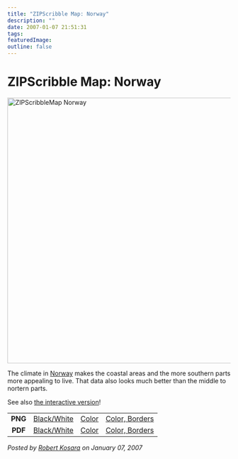 ```yaml
---
title: "ZIPScribble Map: Norway"
description: ""
date: 2007-01-07 21:51:31
tags: 
featuredImage: 
outline: false
---
```


# ZIPScribble Map: Norway

<a href="http://eagereyes.org/media/attachments/ZIPScribbleMaps/ZIPScribbleMap-Norway-color-borders.png" target="_blank" rel="slb_off"><img class="aligncenter" title="ZIPScribbleMap Norway" src="http://eagereyes.org/media/attachments/ZIPScribbleMap-Norway-color-borders-thumb.jpg" alt="ZIPScribbleMap Norway" width="528" height="600" border="0" /></a>

The climate in <a href="http://en.wikipedia.org/wiki/Norway">Norway</a> makes the coastal areas and the more southern parts more appealing to live. That data also looks much better than the middle to nortern parts.

See also <a href="http://eagereyes.org/zipscribble-maps/interactive-zipscribble-map#NO">the interactive version</a>!

<table width="60%" border="0" align="center">
<tbody>
<tr>
<td align="center"><strong>PNG</strong></td>
<td align="center"><a href="http://eagereyes.org/media/attachments/ZIPScribbleMaps/ZIPScribbleMap-Norway.png" target="_blank" rel="slb_off">Black/White</a></td>
<td align="center"><a href="http://eagereyes.org/media/attachments/ZIPScribbleMaps/ZIPScribbleMap-Norway-color.png" target="_blank" rel="slb_off">Color</a></td>
<td align="center"><a href="http://eagereyes.org/media/attachments/ZIPScribbleMaps/ZIPScribbleMap-Norway-color-borders.png" target="_blank" rel="slb_off">Color, Borders</a></td>
</tr>
<tr>
<td align="center"><strong>PDF</strong></td>
<td align="center"><a href="http://eagereyes.org/media/attachments/ZIPScribbleMaps/ZIPScribbleMap-Norway.pdf" target="_blank">Black/White</a></td>
<td align="center"><a href="http://eagereyes.org/media/attachments/ZIPScribbleMaps/ZIPScribbleMap-Norway-color.pdf" target="_blank">Color</a></td>
<td align="center"><a href="http://eagereyes.org/media/attachments/ZIPScribbleMaps/ZIPScribbleMap-Norway-color-borders.pdf" target="_blank">Color, Borders</a></td>
</tr>
</tbody>
</table>


_Posted by <a href="/about">Robert Kosara</a> on January 07, 2007_


